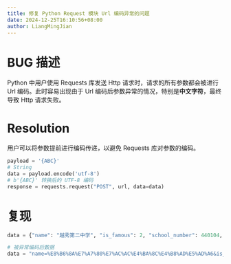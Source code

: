 ```yaml
---
title: 修复 Python Request 模块 Url 编码异常的问题
date: 2024-12-25T16:10:56+08:00
author: LiangMingJian
---
```


# BUG 描述

Python 中用户使用 Requests 库发送 Http 请求时，请求的所有参数都会被进行 Url 编码。此时容易出现由于 Url 编码后参数异常的情况，特别是**中文字符**，最终导致 Http 请求失败。

# Resolution

用户可以将参数提前进行编码传递，以避免 Requests 库对参数的编码。

```python
payload = '{ABC}'
# String
data = payload.encode('utf-8')
# b'{ABC}' 转换后的 UTF-8 编码
response = requests.request("POST", url, data=data)
```

# 复现

```python
data = {"name": "越秀第二中学", "is_famous": 2, "school_number": 440104, "principal": "", "telephone": "", "address": "", "email": "", "logo_url": "", "icon_url": "", "official_website": "", "org_web_path": 440104002, "area_id": 440103, "user_name": 440104002, "account": 440104002, "password": "7c4a8d09ca3762af61e59520943dc26494f8941b"}

# 被异常编码后数据
data = "name=%E8%B6%8A%E7%A7%80%E7%AC%AC%E4%BA%8C%E4%B8%AD%E5%AD%A6&is_famous=2&school_number=440104&principal=&telephone=&address=&email=&logo_url=&icon_url=&official_website=&org_web_path=440104002&area_id=3&user_name=440104002&account=440104002&password=7c4a8d09ca3762af61e59520943dc26494f8941b"
```
